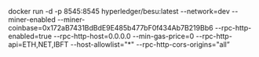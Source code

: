 docker run -d -p 8545:8545 hyperledger/besu:latest --network=dev --miner-enabled --miner-coinbase=0x172aB7431BdBdE9E485b477bF0f434Ab7B219Bb6 --rpc-http-enabled=true --rpc-http-host=0.0.0.0 --min-gas-price=0 --rpc-http-api=ETH,NET,IBFT --host-allowlist="*" --rpc-http-cors-origins="all”